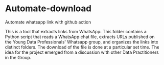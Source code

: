 # Automate-download
Automate whatsapp link with github action

This is a tool that extracts links from WhatsApp. This folder contains a Python script that reads a WhatsApp chat file, extracts URLs published on the Young Data Professionals' Whatsapp group, and organizes the links into distinct folders. The download of the file is done at a particular set time. The idea for the project emerged from a discussion with other Data Practitioners in the Group.
